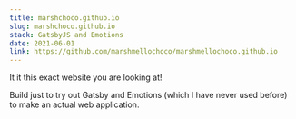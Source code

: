 ```yaml
---
title: marshchoco.github.io
slug: marshchoco.github.io
stack: GatsbyJS and Emotions
date: 2021-06-01
link: https://github.com/marshmellochoco/marshmellochoco.github.io
---
```


It it this exact website you are looking at!

Build just to try out Gatsby and Emotions (which I have never used before) to make an actual web application.
